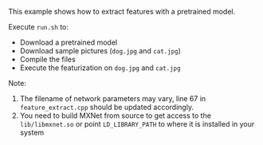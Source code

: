 <!--
  ~ Licensed to the Apache Software Foundation (ASF) under one
  ~ or more contributor license agreements.  See the NOTICE file
  ~ distributed with this work for additional information
  ~ regarding copyright ownership.  The ASF licenses this file
  ~ to you under the Apache License, Version 2.0 (the
  ~ "License"); you may not use this file except in compliance
  ~ with the License.  You may obtain a copy of the License at
  ~
  ~   http://www.apache.org/licenses/LICENSE-2.0
  ~
  ~ Unless required by applicable law or agreed to in writing,
  ~ software distributed under the License is distributed on an
  ~ "AS IS" BASIS, WITHOUT WARRANTIES OR CONDITIONS OF ANY
  ~ KIND, either express or implied.  See the License for the
  ~ specific language governing permissions and limitations
  ~ under the License.
  ~
-->

This example shows how to extract features with a pretrained model.

Execute `run.sh` to:
- Download a pretrained model
- Download sample pictures (`dog.jpg` and `cat.jpg`)
- Compile the files
- Execute the featurization on `dog.jpg` and `cat.jpg`


Note:
1. The filename of network parameters may vary, line 67 in `feature_extract.cpp` should be updated accordingly.
2. You need to build MXNet from source to get access to the `lib/libmxnet.so` or point `LD_LIBRARY_PATH` to where it is installed in your system
